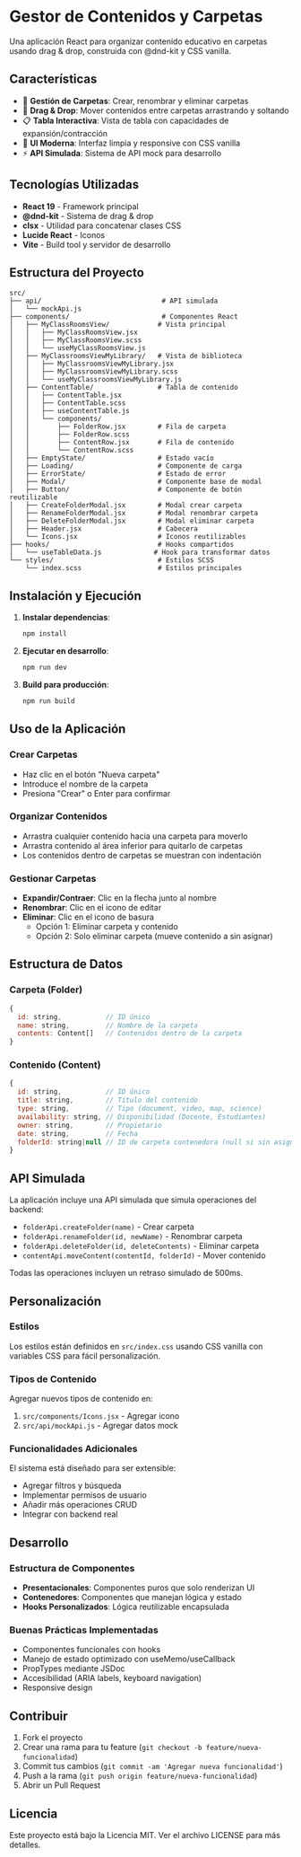 # Gestor de Contenidos y Carpetas

Una aplicación React para organizar contenido educativo en carpetas usando drag & drop, construida con @dnd-kit y CSS vanilla.

## Características

- 📁 **Gestión de Carpetas**: Crear, renombrar y eliminar carpetas
- 🔄 **Drag & Drop**: Mover contenidos entre carpetas arrastrando y soltando
- 📋 **Tabla Interactiva**: Vista de tabla con capacidades de expansión/contracción
- 🎨 **UI Moderna**: Interfaz limpia y responsive con CSS vanilla
- ⚡ **API Simulada**: Sistema de API mock para desarrollo

## Tecnologías Utilizadas

- **React 19** - Framework principal
- **@dnd-kit** - Sistema de drag & drop
- **clsx** - Utilidad para concatenar clases CSS
- **Lucide React** - Iconos
- **Vite** - Build tool y servidor de desarrollo

## Estructura del Proyecto

```
src/
├── api/                              # API simulada
│   └── mockApi.js
├── components/                       # Componentes React
│   ├── MyClassRoomsView/            # Vista principal
│   │   ├── MyClassRoomsView.jsx
│   │   ├── MyClassRoomsView.scss
│   │   └── useMyClassRoomsView.js
│   ├── MyClassroomsViewMyLibrary/   # Vista de biblioteca
│   │   ├── MyClassroomsViewMyLibrary.jsx
│   │   ├── MyClassroomsViewMyLibrary.scss
│   │   └── useMyClassroomsViewMyLibrary.js
│   ├── ContentTable/                # Tabla de contenido
│   │   ├── ContentTable.jsx
│   │   ├── ContentTable.scss
│   │   ├── useContentTable.js
│   │   └── components/
│   │       ├── FolderRow.jsx        # Fila de carpeta
│   │       ├── FolderRow.scss
│   │       ├── ContentRow.jsx       # Fila de contenido
│   │       └── ContentRow.scss
│   ├── EmptyState/                  # Estado vacío
│   ├── Loading/                     # Componente de carga
│   ├── ErrorState/                  # Estado de error
│   ├── Modal/                       # Componente base de modal
│   ├── Button/                      # Componente de botón reutilizable
│   ├── CreateFolderModal.jsx        # Modal crear carpeta
│   ├── RenameFolderModal.jsx        # Modal renombrar carpeta
│   ├── DeleteFolderModal.jsx        # Modal eliminar carpeta
│   ├── Header.jsx                   # Cabecera
│   └── Icons.jsx                    # Iconos reutilizables
├── hooks/                           # Hooks compartidos
│   └── useTableData.js             # Hook para transformar datos
└── styles/                          # Estilos SCSS
    └── index.scss                   # Estilos principales
```

## Instalación y Ejecución

1. **Instalar dependencias**:
   ```bash
   npm install
   ```

2. **Ejecutar en desarrollo**:
   ```bash
   npm run dev
   ```

3. **Build para producción**:
   ```bash
   npm run build
   ```

## Uso de la Aplicación

### Crear Carpetas
- Haz clic en el botón "Nueva carpeta"
- Introduce el nombre de la carpeta
- Presiona "Crear" o Enter para confirmar

### Organizar Contenidos
- Arrastra cualquier contenido hacia una carpeta para moverlo
- Arrastra contenido al área inferior para quitarlo de carpetas
- Los contenidos dentro de carpetas se muestran con indentación

### Gestionar Carpetas
- **Expandir/Contraer**: Clic en la flecha junto al nombre
- **Renombrar**: Clic en el icono de editar
- **Eliminar**: Clic en el icono de basura
  - Opción 1: Eliminar carpeta y contenido
  - Opción 2: Solo eliminar carpeta (mueve contenido a sin asignar)

## Estructura de Datos

### Carpeta (Folder)
```javascript
{
  id: string,           // ID único
  name: string,         // Nombre de la carpeta
  contents: Content[]   // Contenidos dentro de la carpeta
}
```

### Contenido (Content)
```javascript
{
  id: string,           // ID único
  title: string,        // Título del contenido
  type: string,         // Tipo (document, video, map, science)
  availability: string, // Disponibilidad (Docente, Estudiantes)
  owner: string,        // Propietario
  date: string,         // Fecha
  folderId: string|null // ID de carpeta contenedora (null si sin asignar)
}
```

## API Simulada

La aplicación incluye una API simulada que simula operaciones del backend:

- `folderApi.createFolder(name)` - Crear carpeta
- `folderApi.renameFolder(id, newName)` - Renombrar carpeta
- `folderApi.deleteFolder(id, deleteContents)` - Eliminar carpeta
- `contentApi.moveContent(contentId, folderId)` - Mover contenido

Todas las operaciones incluyen un retraso simulado de 500ms.

## Personalización

### Estilos
Los estilos están definidos en `src/index.css` usando CSS vanilla con variables CSS para fácil personalización.

### Tipos de Contenido
Agregar nuevos tipos de contenido en:
1. `src/components/Icons.jsx` - Agregar icono
2. `src/api/mockApi.js` - Agregar datos mock

### Funcionalidades Adicionales
El sistema está diseñado para ser extensible:
- Agregar filtros y búsqueda
- Implementar permisos de usuario
- Añadir más operaciones CRUD
- Integrar con backend real

## Desarrollo

### Estructura de Componentes
- **Presentacionales**: Componentes puros que solo renderizan UI
- **Contenedores**: Componentes que manejan lógica y estado
- **Hooks Personalizados**: Lógica reutilizable encapsulada

### Buenas Prácticas Implementadas
- Componentes funcionales con hooks
- Manejo de estado optimizado con useMemo/useCallback
- PropTypes mediante JSDoc
- Accesibilidad (ARIA labels, keyboard navigation)
- Responsive design

## Contribuir

1. Fork el proyecto
2. Crear una rama para tu feature (`git checkout -b feature/nueva-funcionalidad`)
3. Commit tus cambios (`git commit -am 'Agregar nueva funcionalidad'`)
4. Push a la rama (`git push origin feature/nueva-funcionalidad`)
5. Abrir un Pull Request

## Licencia

Este proyecto está bajo la Licencia MIT. Ver el archivo LICENSE para más detalles.
